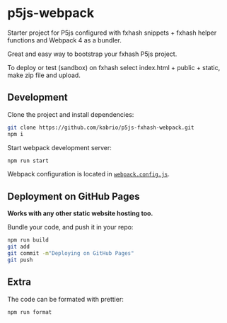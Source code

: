 # p5js-webpack

Starter project for P5js configured with fxhash snippets + fxhash helper functions and Webpack 4 as a bundler.

Great and easy way to bootstrap your fxhash P5js project.

To deploy or test (sandbox) on fxhash select index.html + public + static, make zip file and upload.

## Development

Clone the project and install dependencies:

```bash
git clone https://github.com/kabrio/p5js-fxhash-webpack.git
npm i
```

Start webpack development server:

```bash
npm run start
```

Webpack configuration is located in [`webpack.config.js`](webpack.config.js).

## Deployment on GitHub Pages

**Works with any other static website hosting too.**

Bundle your code, and push it in your repo:

```bash
npm run build
git add
git commit -m"Deploying on GitHub Pages"
git push
```

## Extra

The code can be formated with prettier:

```bash
npm run format
```